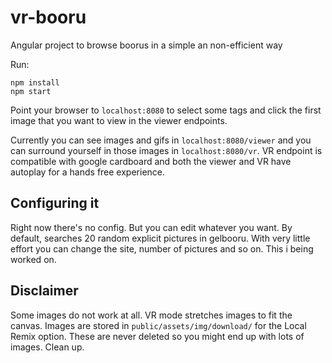 # vr-booru
Angular project to browse boorus in a simple an non-efficient way

Run:
```
npm install
npm start
```

Point your browser to ```localhost:8080``` to select some tags and click the first
image that you want to view in the viewer endpoints.

Currently you can see images and gifs in ```localhost:8080/viewer``` and you can
surround yourself in those images in ```localhost:8080/vr```. VR endpoint is
compatible with google cardboard and both the viewer and VR have autoplay for
a hands free experience.

## Configuring it
Right now there's no config. But you can edit whatever you want. By default,
searches 20 random explicit pictures in gelbooru. With very little effort you
can change the site, number of pictures and so on. This i being worked on.

## Disclaimer
Some images do not work at all. VR mode stretches images to fit the canvas.
Images are stored in ```public/assets/img/download/``` for the Local Remix option.
These are never deleted so you might end up with lots of images. Clean up.
